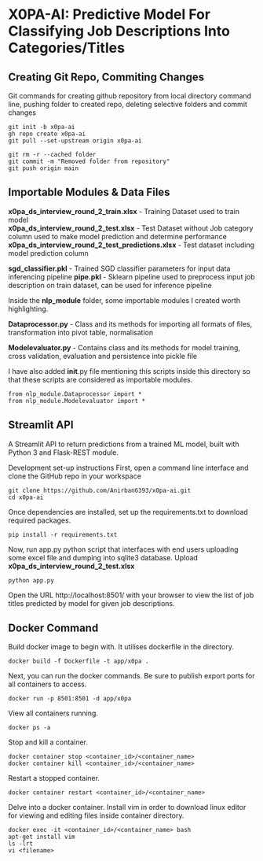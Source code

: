 # X0PA-AI: Predictive Model For Classifying Job Descriptions Into Categories/Titles

## Creating Git Repo, Commiting Changes

Git commands for creating github repository from local directory command line, pushing folder to created repo, deleting selective folders and commit changes

```
git init -b x0pa-ai
gh repo create x0pa-ai
git pull --set-upstream origin x0pa-ai

git rm -r --cached folder
git commit -m "Removed folder from repository"
git push origin main
```

## Importable Modules & Data Files

**x0pa_ds_interview_round_2_train.xlsx** - Training Dataset used to train model<br>
**x0pa_ds_interview_round_2_test.xlsx** - Test Dataset without Job category column used to make model prediction and determine performance
**x0pa_ds_interview_round_2_test_predictions.xlsx** - Test dataset including model prediction column

**sgd_classifier.pkl** - Trained SGD classifier parameters for input data inferencing pipeline
**pipe.pkl** - Sklearn pipeline used to preprocess input job description on train dataset, can be used for inference pipeline 

Inside the **nlp_module** folder, some importable modules I created worth highlighting.

**Dataprocessor.py** - Class and its methods for importing all formats of files, transformation into pivot table, normalisation

**Modelevaluator.py** - Contains class and its methods for model training, cross validation, evaluation and persistence into pickle file

I have also added __init__.py file mentioning this scripts inside this directory so that these scripts are considered as importable modules.
```
from nlp_module.Dataprocessor import *
from nlp_module.Modelevaluator import *
```

## Streamlit API
A Streamlit API to return predictions from a trained ML model, built with Python 3 and Flask-REST module.

Development set-up instructions
First, open a command line interface and clone the GitHub repo in your workspace

```
git clone https://github.com/Anirban6393/x0pa-ai.git
cd x0pa-ai
```

Once dependencies are installed, set up the requirements.txt to download required packages.
```
pip install -r requirements.txt
```
Now, run app.py python script that interfaces with end users uploading some excel file and dumping into sqlite3 database.
Upload **x0pa_ds_interview_round_2_test.xlsx** 

```
python app.py
```
Open the URL http://localhost:8501/ with your browser to view the list of job titles predicted by model for given job descriptions.

## Docker Command

Build docker image to begin with. It utilises dockerfile in the directory.
```
docker build -f Dockerfile -t app/x0pa .
```
Next, you can run the docker commands. Be sure to publish export ports for all containers to access.
``` 
docker run -p 8501:8501 -d app/x0pa
```
View all containers running.
``` 
docker ps -a 
```
Stop and kill a container.
``` 
docker container stop <container_id>/<container_name>
docker container kill <container_id>/<container_name>
```
Restart a stopped container.
``` 
docker container restart <container_id>/<container_name>  
```

Delve into a docker container. Install vim in order to download linux editor for viewing and editing files inside container directory.
```
docker exec -it <container_id>/<container_name> bash
apt-get install vim
ls -lrt
vi <filename>
```

